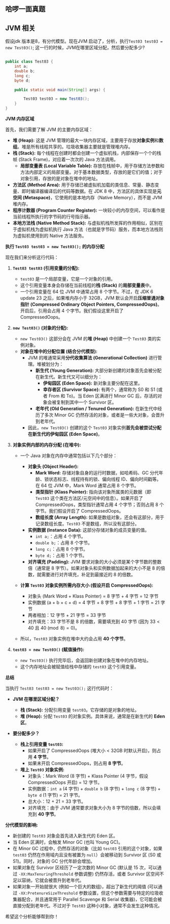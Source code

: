哈啰一面真题
----

## JVM 相关
假设jdk 版本是8，有分代模型。现在JVM 启动了，分析，执行`Test03 test03 = new Test03()`;
这一行的时候，JVM在哪里区域分配，然后要分配多少?
```java

public class Test03 {
    int a;
    double b;
    long c;
    byte d;

    public static void main(String[] args) {

        Test03 test03 = new Test03();
    }
}
```


**JVM 内存区域**

首先，我们需要了解 JVM 的主要内存区域：

* **堆 (Heap):** 这是 JVM 管理的最大一块内存区域，主要用于存放**对象实例**和**数组**。堆是所有线程共享的。垃圾收集器主要就是管理堆内存。
* **栈 (Stack):** 每个线程在创建时都会创建一个虚拟机栈，内部保存一个个的栈帧 (Stack Frame)，对应着一次次的 Java 方法调用。
    * **局部变量表 (Local Variable Table):** 存放在栈帧中，用于存储方法参数和方法内部定义的局部变量。对于基本数据类型，存放的是它们的值；对于对象引用，存放的是对象在堆中的地址。
* **方法区 (Method Area):** 用于存储已被虚拟机加载的类信息、常量、静态变量、即时编译器编译后的代码等数据。在 JDK 8 中，方法区的具体实现是**元空间 (Metaspace)**，它使用的是本地内存（Native Memory），而不是 JVM 堆内存。
* **程序计数器 (Program Counter Register):** 一块较小的内存空间，可以看作是当前线程所执行的字节码的行号指示器。
* **本地方法栈 (Native Method Stack):** 与虚拟机栈所发挥的作用相似，区别在于虚拟机栈为虚拟机执行 Java 方法（也就是字节码）服务，而本地方法栈则为虚拟机使用到的 Native 方法服务。

**执行 `Test03 test03 = new Test03();` 的内存分配**

现在我们来分析这行代码：

1.  **`Test03 test03` (引用变量的分配):**
    * `test03` 是一个局部变量，它是一个对象的引用。
    * 这个引用变量本身会存储在当前线程的**栈 (Stack)** 的**局部变量表**中。
    * 一个引用变量在 64 位 JVM 中通常占用 8 个字节。不过，在 JDK 6 update 23 之后，如果堆内存小于 32GB，JVM 默认会开启**压缩普通对象指针 (Compressed Ordinary Object Pointers, CompressedOops)**。开启后，引用会占用 4 个字节。我们假设这里开启了 CompressedOops。

2.  **`new Test03()` (对象的分配):**
    * `new Test03()` 这部分会在 JVM 的**堆 (Heap)** 中创建一个 `Test03` 类的实例对象。
    * **对象在堆中的分配位置 (结合分代模型):**
        * JVM 的堆通常采用**分代收集算法 (Generational Collection)** 进行管理。堆被划分为：
            * **新生代 (Young Generation):** 大部分新创建的对象首先会被分配在新生代。新生代又可以细分为：
                * **伊甸园区 (Eden Space):** 新对象主要分配在这里。
                * **幸存者区 (Survivor Space):** 有两个，通常称为 S0 和 S1 (或者 From 和 To)。当 Eden 区满进行 Minor GC 后，存活的对象会被复制到其中一个 Survivor 区。
            * **老年代 (Old Generation / Tenured Generation):** 在新生代中经历了多次 Minor GC 仍然存活的对象，或者是一些大对象，会晋升到老年代。
        * 因此，`new Test03()` 创建的这个 `Test03` 对象实例**首先会被尝试分配在新生代的伊甸园区 (Eden Space)**。

3.  **对象实例内部的内存分配 (在堆中):**
    * 一个 Java 对象在内存中通常包括以下几个部分：
        * **对象头 (Object Header):**
            * **Mark Word:** 存储对象自身的运行时数据，如哈希码、GC 分代年龄、锁状态标志、线程持有的锁、偏向线程 ID、偏向时间戳等。在 64 位 JVM 中，Mark Word 通常占用 8 个字节。
            * **类型指针 (Klass Pointer):** 指向该对象所属类的元数据（即 `Test03` 这个类在方法区/元空间中的信息）。如果开启了 CompressedOops，类型指针通常占用 4 个字节；否则占用 8 个字节。我们假设开启了 CompressedOops。
            * **数组长度 (Array Length):** 如果是数组对象，还会有这部分，用于记录数组长度。`Test03` 不是数组，所以没有这部分。
        * **实例数据 (Instance Data):** 这部分存储对象的成员变量的值。
            * `int a;`：占用 4 个字节。
            * `double b;`：占用 8 个字节。
            * `long c;`：占用 8 个字节。
            * `byte d;`：占用 1 个字节。
        * **对齐填充 (Padding):** JVM 要求对象的大小必须是某个字节数的整数倍（通常是 8 字节）。如果对象头和实例数据加起来的大小不是 8 的倍数，就需要进行对齐填充，补足到最接近的 8 的倍数。

    * **计算 `Test03` 对象实例所需内存大小 (假设开启 CompressedOops):**
        * 对象头 (Mark Word + Klass Pointer) = 8 字节 + 4 字节 = 12 字节
        * 实例数据 (a + b + c + d) = 4 字节 + 8 字节 + 8 字节 + 1 字节 = 21 字节
        * 两者相加：12 字节 + 21 字节 = 33 字节
        * 对齐填充：33 字节不是 8 的倍数，需要填充到 40 字节 (因为 $33 < 40$ 且 $40 \pmod 8 = 0$)。

    * 所以，`Test03` 对象实例在堆中大约会占用 **40 个字节**。

4.  **`test03 = new Test03()` (赋值操作):**
    * `new Test03()` 执行完毕后，会返回新创建对象在堆中的内存地址。
    * 这个内存地址会被赋值给栈中存储的 `test03` 这个引用变量。

**总结**

当执行 `Test03 test03 = new Test03();` 这行代码时：

* **JVM 在哪里区域分配？**
    * **栈 (Stack):** 分配引用变量 `test03`。它存储的是对象的地址。
    * **堆 (Heap):** 分配 `Test03` 的对象实例。具体来说，通常是在新生代的 **Eden 区**。

* **要分配多少？**
    * **栈上引用变量 `test03`:**
        * 如果开启了 CompressedOops (堆大小 < 32GB 时默认开启)，则占用 **4 字节**。
        * 如果未开启 CompressedOops，则占用 **8 字节**。
    * **堆上 `Test03` 对象实例:**
        * 对象头：Mark Word (8 字节) + Klass Pointer (4 字节，假设 CompressedOops 开启) = 12 字节。
        * 实例数据：`int a` (4 字节) + `double b` (8 字节) + `long c` (8 字节) + `byte d` (1 字节) = 21 字节。
        * 总大小：12 + 21 = 33 字节。
        * 对齐填充：由于 JVM 通常要求对象大小为 8 字节的倍数，所以会填充到 **40 字节**。

**分代模型的影响:**

* 新创建的 `Test03` 对象会首先进入新生代的 Eden 区。
* 当 Eden 区满时，会触发 Minor GC (也叫 Young GC)。
* 在 Minor GC 过程中，仍然存活的对象（比如 `test03` 引用的这个对象，如果 `test03` 仍然在作用域内且没有被置为 `null`）会被移动到 Survivor 区 (S0 或 S1)。同时，对象的 GC 分代年龄会增加。
* 如果对象在 Survivor 区经历了一定次数的 Minor GC (默认是 15 次，可以通过 `-XX:MaxTenuringThreshold` 参数调整) 仍然存活，或者 Survivor 区空间不足以容纳，它就会被晋升到老年代。
* 如果对象一开始就很大 (例如一个巨大的数组)，超出了新生代的阈值 (可以通过 `-XX:PretenureSizeThreshold` 参数设置，但这个参数需要与特定的垃圾收集器配合，并且通常用于 Parallel Scavenge 和 Serial 收集器)，它可能会被直接分配到老年代。不过对于 `Test03` 这种小对象，通常不会发生这种情况。

希望这个分析能够帮到你！
